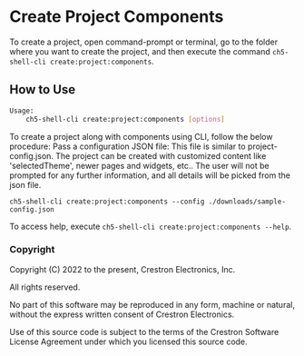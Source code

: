 # Create Project Components

To create a project, open command-prompt or terminal,  go to the folder where you want to create the project, and then execute the command `ch5-shell-cli create:project:components`.

## How to Use

```bash
Usage:
    ch5-shell-cli create:project:components [options]

```

To create a project along with components using CLI, follow the below procedure:
    Pass a configuration JSON file: This file is similar to project-config.json. The project can be created with customized content like 'selectedTheme', newer pages and widgets, etc.. The user will not be prompted for any further information, and all details will be picked from the json file.

`ch5-shell-cli create:project:components --config ./downloads/sample-config.json`

To access help, execute `ch5-shell-cli create:project:components --help`.

### Copyright

Copyright (C) 2022 to the present, Crestron Electronics, Inc.

All rights reserved.

No part of this software may be reproduced in any form, machine
or natural, without the express written consent of Crestron Electronics.

Use of this source code is subject to the terms of the Crestron Software License Agreement
under which you licensed this source code.